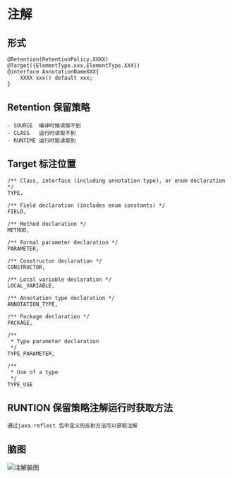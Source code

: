 # 注解

## 形式

    @Retention(RetentionPolicy.XXXX)
    @Target({ElementType.xxx,ElementType.XXX})
    @interface AnnotationNameXXX{
        XXXX xxx() default xxx;
    }

## Retention 保留策略

    - SOURCE  编译时候读取不到
    - CLASS   运行时读取不到
    - RUNTIME 运行时能读取到

## Target 标注位置

    /** Class, interface (including annotation type), or enum declaration */
    TYPE,

    /** Field declaration (includes enum constants) */
    FIELD,

    /** Method declaration */
    METHOD,

    /** Formal parameter declaration */
    PARAMETER,

    /** Constructor declaration */
    CONSTRUCTOR,

    /** Local variable declaration */
    LOCAL_VARIABLE,

    /** Annotation type declaration */
    ANNOTATION_TYPE,

    /** Package declaration */
    PACKAGE,

    /**
     * Type parameter declaration
     */
    TYPE_PARAMETER,

    /**
     * Use of a type
     */
    TYPE_USE

## RUNTION 保留策略注解运行时获取方法

    通过java.reflect 包中定义的反射方法可以获取注解

## 脑图
 
![注解脑图](https://upload-images.jianshu.io/upload_images/3458176-c5642804973c8b6e.jpg)


